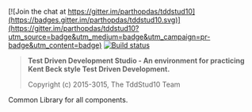 ﻿[![Join the chat at https://gitter.im/parthopdas/tddstud10](https://badges.gitter.im/parthopdas/tddstud10.svg)](https://gitter.im/parthopdas/tddstud10?utm_source=badge&utm_medium=badge&utm_campaign=pr-badge&utm_content=badge)
[![Build status](https://ci.appveyor.com/api/projects/status/dd2cnas76bgku651/branch/master?svg=true)](https://ci.appveyor.com/project/TddStud10/common/branch/master)

> **Test Driven Development Studio - An environment for practicing Kent Beck style Test Driven Development.**
>
>  Copyright (c) 2015-3015, The TddStud10 Team

Common Library for all components.
